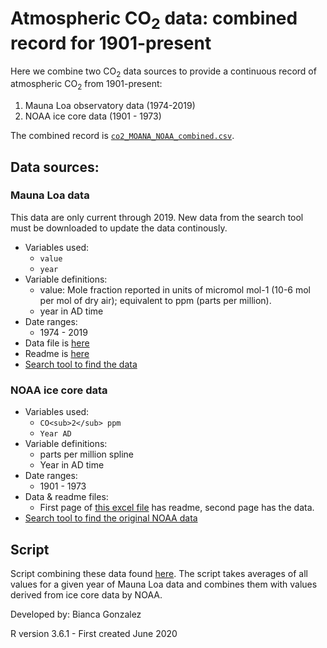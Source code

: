 # Atmospheric CO<sub>2</sub> data: combined record for 1901-present

Here we combine two CO<sub>2</sub> data sources to provide a continuous record of atmospheric CO<sub>2</sub> from 1901-present:
1. Mauna Loa observatory data (1974-2019)
2. NOAA ice core data (1901 - 1973)

The combined record is [`co2_MOANA_NOAA_combined.csv`](https://github.com/forestgeo/Climate/blob/master/Other_environmental_data/CO2_data/co2_MOANA_NOAA_combined.csv).




## Data sources:

### Mauna Loa data
This data are only current through 2019. New data from the search tool must be downloaded to update the data continously. 
- Variables used: 
	- `value`
	- `year`
- Variable definitions: 
	- value: Mole fraction reported in units of micromol mol-1 (10-6 mol per mol of dry air); equivalent to ppm (parts per million).
	- year in AD time 
- Date ranges:
	- 1974 - 2019
- Data file is [here](https://github.com/forestgeo/Climate/blob/master/Other_environmental_data/CO2_data/NOAA_ESRL_CO2/ESRL_Mauna_Loa_co2_data.csv) 	
- Readme is [here](https://github.com/forestgeo/Climate/blob/master/Other_environmental_data/CO2_data/NOAA_ESRL_CO2/co2_mlo_surface-flask_1_ccgg_event.txt)
- [Search tool to find the data](https://www.esrl.noaa.gov/gmd/dv/data/index.php?category=Greenhouse%2BGases&parameter_name=Carbon%2BDioxide)

### NOAA ice core data 
- Variables used:
	- `CO<sub>2</sub> ppm`
	- `Year AD`
- Variable definitions: 
	- parts per million spline
	- Year in AD time
- Date ranges:
	- 1901 - 1973
- Data & readme files:
	- First page of [this excel file](https://github.com/forestgeo/Climate/blob/master/Other_environmental_data/CO2_data/NOAA_ESRL_CO2/NOAA_law2006_ice_core_data.xls) has readme, second page has the data.
- [Search tool to find the original NOAA data](https://www.ncdc.noaa.gov/paleo-search/study/9959)
	

## Script

Script combining these data found [here](https://github.com/forestgeo/Climate/tree/master/scripts/downloading_CO2_data). The script takes averages of all values for a given year of Mauna Loa data and combines them with values derived from ice core data by NOAA. 

Developed by: Bianca Gonzalez

R version 3.6.1 - First created June 2020

